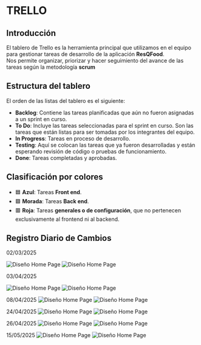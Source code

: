 # TRELLO
## Introducción
El tablero de Trello es la herramienta principal que utilizamos  en el equipo para gestionar tareas de desarrollo de la aplicación **ResQFood**.  
Nos permite organizar, priorizar y hacer seguimiento del avance de las tareas según la metodología **scrum**

## Estructura del tablero
El orden de las listas del tablero es el siguiente:

- **Backlog**: Contiene las tareas planificadas que aún no fueron asignadas a un sprint en curso.
- **To Do**: Incluye las tareas seleccionadas para el sprint en curso. Son las tareas que están listas para ser tomadas por los integrantes del equipo.
- **In Progress**: Tareas en proceso de desarrollo.
- **Testing**: Aquí se colocan las tareas que ya fueron desarrolladas y están esperando revisión de código o pruebas de funcionamiento.
- **Done**: Tareas completadas y aprobadas.

## Clasificación por colores
- 🟦 **Azul**: Tareas **Front end**.
- 🟪 **Morada**: Tareas **Back end**.
- 🟥 **Roja**: Tareas **generales o de configuración**, que no pertenecen exclusivamente al frontend ni al backend.

## Registro Diario de Cambios

02/03/2025

![Diseño Home Page](img/trello/dia1-Tablero.png)
![Diseño Home Page](img/trello/dia1-Tablero2.png)


03/04/2025

![Diseño Home Page](img/trello/dia2-Tablero.png)
![Diseño Home Page](img/trello/dia2-Tablero2.png)


08/04/2025
![Diseño Home Page](img/trello/dia3Tablero.png)
![Diseño Home Page](img/trello/dia3Tablero2.png)


24/04/2025
![Diseño Home Page](img/trello/dia4Tablero.png)
![Diseño Home Page](img/trello/dia4Tablero2.png)


26/04/2025
![Diseño Home Page](img/trello/dia5Tablero.png)
![Diseño Home Page](img/trello/dia5Tablero2.png)

15/05/2025
![Diseño Home Page](img/trello/avance-15-5-25.png)
![Diseño Home Page](img/trello/avance-23-05-25.png)
